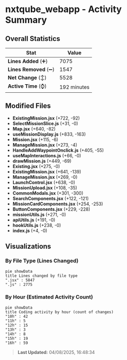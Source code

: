 # nxtqube_webapp - Activity Summary 

## Overall Statistics

| Stat                   | Value                                                             |
| ---------------------- | ----------------------------------------------------------------- |
| **Lines Added** (➕)   | 7075                                          |
| **Lines Removed** (➖) | 1547                                        |
| **Net Change** (↕)    | 5528                |
| **Active Time** (⌚)   | 192 minutes |


## Modified Files
- **ExistingMission.jsx** (+722, -92)
- **SelectMissionSlice.js** (+31, -0)
- **Map.jsx** (+640, -82)
- **useMissionDisplay.js** (+833, -163)
- **Mission.jsx** (+115, -6)
- **ManageMission.jsx** (+273, -4)
- **HandleAddWaypointOnclick.js** (+405, -55)
- **useMapInteractions.js** (+66, -0)
- **drawMission.js** (+449, -69)
- **Existing.jsx** (+275, -0)
- **ExistingMission.jsx** (+641, -139)
- **ManageMission.jsx** (+269, -0)
- **LaunchControl.jsx** (+638, -0)
- **MissionUpload.jsx** (+108, -35)
- **CommonModals.jsx** (+301, -300)
- **SearchComponents.jsx** (+122, -121)
- **MissionCardComponents.jsx** (+254, -253)
- **ButtonComponents.jsx** (+229, -228)
- **missionUtils.js** (+271, -0)
- **apiUtils.js** (+191, -0)
- **hookUtils.js** (+238, -0)
- **index.js** (+4, -0)

## Visualizations

### By File Type (Lines Changed)

```mermaid
pie showData
title Lines changed by file type
".jsx" : 5847
".js" : 2775
```

### By Hour (Estimated Activity Count)

```mermaid
pie showData
title Coding activity by hour (count of changes)
"10h" : 42
"11h" : 5
"12h" : 15
"13h" : 3
"14h" : 8
"15h" : 19
"16h" : 59
```


> **Last Updated:** 04/08/2025, 16:48:34